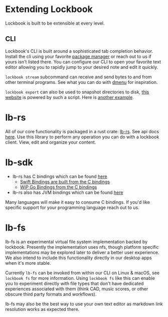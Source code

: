 # Extending Lockbook

Lockbook is built to be extensible at every level. 

## CLI
Lockbook's CLI is built around a sophisticated tab completion behavior. Install the cli using your favorite [package manager](installing.md) or reach out to us if yours isn't listed there. You can configure our CLI to open your favorite text editor allowing you to rapidly jump to your desired note and edit it quickly.

`lockbook stream` subcommand can receive and send bytes to and from other terminal programs. See what you can do with [dmenu](https://www.youtube.com/watch?v=4JWeU78A95c) for inspiration.

`lockbook export` can also be used to snapshot directories to disk, [this website](https://github.com/lockbook/lockbook/blob/master/docs/update.sh) is powered by such a script. Here is [another example](https://github.com/Parth/parth.cafe/tree/master/.github/workflows).

# lb-rs
All of our core functionality is packaged in a rust crate: [lb-rs](https://crates.io/crates/lb-rs). See api docs [here](https://docs.rs/lb-rs/). Use this library to perform any operation you can do with a lockbook client. View, edit and organize your content. 

# lb-sdk
- lb-rs has C bindings which can be found [here](https://github.com/lockbook/lockbook/tree/master/libs/lb/lb-c)
  - [Swift Bindings are built from the C bindings](https://github.com/lockbook/lockbook/blob/master/libs/content/workspace-ffi/SwiftWorkspace/Sources/Workspace/Lb/Lb.swift)
  - [WIP Go Bindings from the C bindings](https://github.com/steverusso/lockbook-x/tree/master/go-lockbook)
- lb-rs also has JVM bindings which can be found [here](https://github.com/lockbook/lockbook/tree/master/libs/lb/lb-java)

Many languages will make it easy to consume C bindings. If you'd like specific support for your programming language reach out to us.

# lb-fs
lb-fs is an experimental virtual file system implementation backed by lockbook. Presently the implementation uses nfs, though platform specific implementations may be explored later to deliver a better user experience. We also intend to include this functionality directly in our desktop apps when it's more stable.

Currently `lb-fs` can be invoked from within our CLI on Linux & macOS, see `lockbook fs` for more information. Using `lockbook fs` like this can enable you to experiment directly with file types that don't have dedicated experiences associated with them (think CAD, music scores, or other obscure third party formats and workflows).

lb-fs may also be the best way to use your own text editor as markdown link resolution works as expected there.